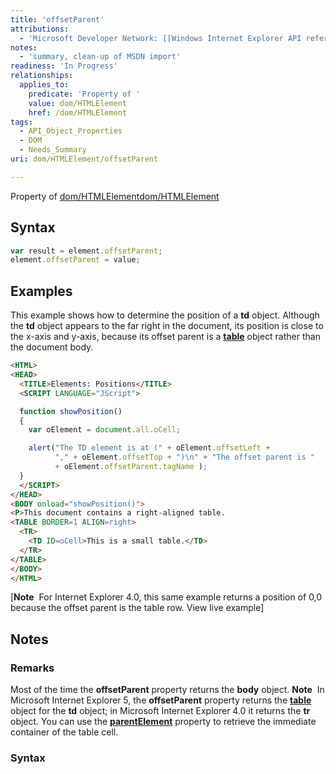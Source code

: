 ```yaml
---
title: 'offsetParent'
attributions:
  - 'Microsoft Developer Network: [[Windows Internet Explorer API reference](http://msdn.microsoft.com/en-us/library/ie/hh828809%28v=vs.85%29.aspx) Article]'
notes:
  - 'summary, clean-up of MSDN import'
readiness: 'In Progress'
relationships:
  applies_to:
    predicate: 'Property of '
    value: dom/HTMLElement
    href: /dom/HTMLElement
tags:
  - API_Object_Properties
  - DOM
  - Needs_Summary
uri: dom/HTMLElement/offsetParent

---
```

Property of [dom/HTMLElement](/dom/HTMLElement)[dom/HTMLElement](/dom/HTMLElement)

## Syntax

``` js
var result = element.offsetParent;
element.offsetParent = value;
```

## Examples

This example shows how to determine the position of a **td** object. Although the **td** object appears to the far right in the document, its position is close to the x-axis and y-axis, because its offset parent is a [**table**](/html/elements/table) object rather than the document body.

``` html
<HTML>
<HEAD>
  <TITLE>Elements: Positions</TITLE>
  <SCRIPT LANGUAGE="JScript">

  function showPosition()
  {
    var oElement = document.all.oCell;

    alert("The TD element is at (" + oElement.offsetLeft +
          "," + oElement.offsetTop + ")\n" + "The offset parent is "
          + oElement.offsetParent.tagName );
  }
  </SCRIPT>
</HEAD>
<BODY onload="showPosition()">
<P>This document contains a right-aligned table.
<TABLE BORDER=1 ALIGN=right>
  <TR>
    <TD ID=oCell>This is a small table.</TD>
  </TR>
</TABLE>
</BODY>
</HTML>
```

[**Note**  For Internet Explorer 4.0, this same example returns a position of 0,0 because the offset parent is the table row. View live example]

## Notes

### Remarks

Most of the time the **offsetParent** property returns the **body** object. **Note**  In Microsoft Internet Explorer 5, the **offsetParent** property returns the [**table**](/html/elements/table) object for the **td** object; in Microsoft Internet Explorer 4.0 it returns the **tr** object. You can use the [**parentElement**](/dom/Element/parentElement) property to retrieve the immediate container of the table cell.

### Syntax
